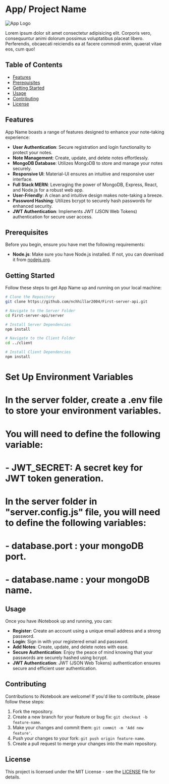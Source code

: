 # App/ Project Name

![App Logo](https://yourwebsite.com/path-to-your-logo.png)

Lorem ipsum dolor sit amet consectetur adipisicing elit. Corporis vero, consequuntur animi dolorum possimus voluptatibus placeat libero. Perferendis, obcaecati reiciendis ea at facere commodi enim, quaerat vitae eos, cum quo!

## Table of Contents

- [Features](#features)
- [Prerequisites](#prerequisites)
- [Getting Started](#getting-started)
- [Usage](#usage)
- [Contributing](#contributing)
- [License](#license)

## Features

App Name boasts a range of features designed to enhance your note-taking experience:

- **User Authentication**: Secure registration and login functionality to protect your notes.
- **Note Management**: Create, update, and delete notes effortlessly.
- **MongoDB Database**: Utilizes MongoDB to store and manage your notes securely.
- **Responsive UI**: Material-UI ensures an intuitive and responsive user interface.
- **Full Stack MERN**: Leveraging the power of MongoDB, Express, React, and Node.js for a robust web app.
- **User-Friendly**: A clean and intuitive design makes note-taking a breeze.
- **Password Hashing**: Utilizes bcrypt to securely hash passwords for enhanced security.
- **JWT Authentication**: Implements JWT (JSON Web Tokens) authentication for secure user access.

## Prerequisites

Before you begin, ensure you have met the following requirements:

- **Node.js**: Make sure you have Node.js installed. If not, you can download it from [nodejs.org](https://nodejs.org/).

## Getting Started

Follow these steps to get App Name up and running on your local machine:

```bash
# Clone the Repository
git clone https://github.com/nchhillar2004/First-server-api.git

# Navigate to the Server Folder
cd First-server-api/server

# Install Server Dependencies
npm install

# Navigate to the Client Folder
cd ../client

# Install Client Dependencies
npm install
```

# Set Up Environment Variables
# In the server folder, create a .env file to store your environment variables.
# You will need to define the following variable:
# - JWT_SECRET: A secret key for JWT token generation.
# In the server folder in "server.config.js" file, you will need to define the following variables:
# - database.port : your mongoDB port.
# - database.name : your mongoDB name.


## Usage

Once you have iNotebook up and running, you can:

- **Register**: Create an account using a unique email address and a strong password.
- **Login**: Sign in with your registered email and password.
- **Add Notes**: Create, update, and delete notes with ease.
- **Secure Authentication**: Enjoy the peace of mind knowing that your passwords are securely hashed using bcrypt.
- **JWT Authentication**: JWT (JSON Web Tokens) authentication ensures secure and efficient user authentication.

## Contributing

Contributions to iNotebook are welcome! If you'd like to contribute, please follow these steps:

1. Fork the repository.
2. Create a new branch for your feature or bug fix: `git checkout -b feature-name`.
3. Make your changes and commit them: `git commit -m 'Add new feature'`.
4. Push your changes to your fork: `git push origin feature-name`.
5. Create a pull request to merge your changes into the main repository.

## License

This project is licensed under the MIT License - see the [LICENSE](LICENSE) file for details.
